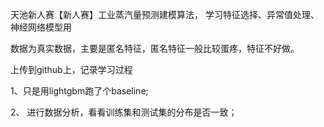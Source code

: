 天池新人赛【新人赛】工业蒸汽量预测建模算法， 学习特征选择、异常值处理、神经网络模型用

数据为真实数据，主要是匿名特征，匿名特征一般比较蛋疼，特征不好做。

上传到github上，记录学习过程

1、只是用lightgbm跑了个baseline;

2、 进行数据分析，看看训练集和测试集的分布是否一致；